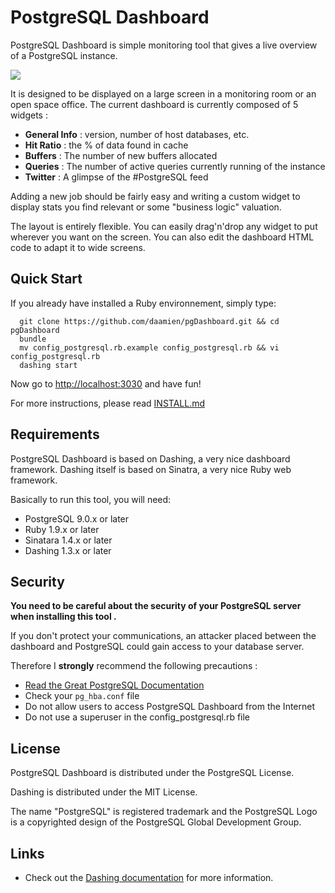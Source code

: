 
# PostgreSQL Dashboard

PostgreSQL Dashboard is simple monitoring tool that gives a live overview of a PostgreSQL instance.

![](https://raw.githubusercontent.com/daamien/pgDashboard/master/public/pgdashboard.screenshot2.png)

It is designed to be displayed on a large screen in a monitoring room or an open space office.
The current dashboard is currently composed of 5 widgets :

* **General Info** : version, number of host databases, etc. 
* **Hit Ratio** : the % of data found in cache
* **Buffers** : The number of new buffers allocated
* **Queries** : The number of active queries currently running of the instance
* **Twitter** : A glimpse of the #PostgreSQL feed

Adding a new job should be fairly easy and writing a custom widget to display stats you find relevant or some "business logic" valuation.

The layout is entirely flexible. You can easily drag'n'drop any widget to put wherever you want on the screen. You can also edit the dashboard HTML code to adapt it to wide screens.

## Quick Start

If you already have installed a Ruby environnement, simply type:

```
  git clone https://github.com/daamien/pgDashboard.git && cd pgDashboard
  bundle
  mv config_postgresql.rb.example config_postgresql.rb && vi config_postgresql.rb
  dashing start
```

Now go to [http://localhost:3030]() and have fun!

For more instructions, please read [INSTALL.md](https://github.com/daamien/pgDashboard/blob/master/INSTALL.md)

## Requirements

PostgreSQL Dashboard is based on Dashing, a very nice dashboard framework.
Dashing itself is based on Sinatra, a very nice Ruby web framework.

Basically to run this tool, you will need:
 
* PostgreSQL 9.0.x or later
* Ruby 1.9.x or later
* Sinatara 1.4.x or later
* Dashing 1.3.x or later

## Security

__You need to be careful about the security of your PostgreSQL server when installing this tool .__

If you don't protect your communications, an attacker placed between the dashboard and PostgreSQL could gain access to your database server.

Therefore I **strongly** recommend the following precautions :

* [Read the Great PostgreSQL Documentation](http://www.postgresql.org/docs/current/static/auth-pg-hba-conf.html)
* Check your ``pg_hba.conf`` file
* Do not allow users to access PostgreSQL Dashboard from the Internet
* Do not use a superuser in the config_postgresql.rb file


## License 

PostgreSQL Dashboard is distributed under the PostgreSQL License.

Dashing is distributed under the MIT License.

The name "PostgreSQL" is registered trademark and the PostgreSQL Logo is a copyrighted design of the PostgreSQL Global Development Group.

## Links

  * Check out the [Dashing documentation](http://shopify.github.com/dashing) for more information.
